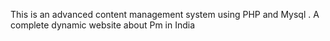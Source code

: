 This is an advanced content management system using PHP and Mysql . A complete dynamic website about Pm in India
